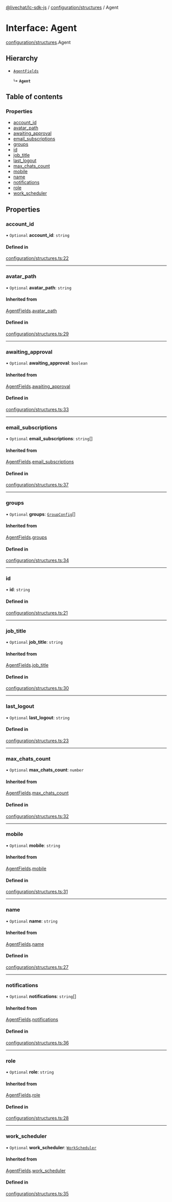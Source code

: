 [@livechat/lc-sdk-js](../README.md) / [configuration/structures](../modules/configuration_structures.md) / Agent

# Interface: Agent

[configuration/structures](../modules/configuration_structures.md).Agent

## Hierarchy

- [`AgentFields`](configuration_structures.AgentFields.md)

  ↳ **`Agent`**

## Table of contents

### Properties

- [account\_id](configuration_structures.Agent.md#account_id)
- [avatar\_path](configuration_structures.Agent.md#avatar_path)
- [awaiting\_approval](configuration_structures.Agent.md#awaiting_approval)
- [email\_subscriptions](configuration_structures.Agent.md#email_subscriptions)
- [groups](configuration_structures.Agent.md#groups)
- [id](configuration_structures.Agent.md#id)
- [job\_title](configuration_structures.Agent.md#job_title)
- [last\_logout](configuration_structures.Agent.md#last_logout)
- [max\_chats\_count](configuration_structures.Agent.md#max_chats_count)
- [mobile](configuration_structures.Agent.md#mobile)
- [name](configuration_structures.Agent.md#name)
- [notifications](configuration_structures.Agent.md#notifications)
- [role](configuration_structures.Agent.md#role)
- [work\_scheduler](configuration_structures.Agent.md#work_scheduler)

## Properties

### account\_id

• `Optional` **account\_id**: `string`

#### Defined in

[configuration/structures.ts:22](https://github.com/livechat/lc-sdk-js/blob/a3fdde0/src/configuration/structures.ts#L22)

___

### avatar\_path

• `Optional` **avatar\_path**: `string`

#### Inherited from

[AgentFields](configuration_structures.AgentFields.md).[avatar_path](configuration_structures.AgentFields.md#avatar_path)

#### Defined in

[configuration/structures.ts:29](https://github.com/livechat/lc-sdk-js/blob/a3fdde0/src/configuration/structures.ts#L29)

___

### awaiting\_approval

• `Optional` **awaiting\_approval**: `boolean`

#### Inherited from

[AgentFields](configuration_structures.AgentFields.md).[awaiting_approval](configuration_structures.AgentFields.md#awaiting_approval)

#### Defined in

[configuration/structures.ts:33](https://github.com/livechat/lc-sdk-js/blob/a3fdde0/src/configuration/structures.ts#L33)

___

### email\_subscriptions

• `Optional` **email\_subscriptions**: `string`[]

#### Inherited from

[AgentFields](configuration_structures.AgentFields.md).[email_subscriptions](configuration_structures.AgentFields.md#email_subscriptions)

#### Defined in

[configuration/structures.ts:37](https://github.com/livechat/lc-sdk-js/blob/a3fdde0/src/configuration/structures.ts#L37)

___

### groups

• `Optional` **groups**: [`GroupConfig`](configuration_structures.GroupConfig.md)[]

#### Inherited from

[AgentFields](configuration_structures.AgentFields.md).[groups](configuration_structures.AgentFields.md#groups)

#### Defined in

[configuration/structures.ts:34](https://github.com/livechat/lc-sdk-js/blob/a3fdde0/src/configuration/structures.ts#L34)

___

### id

• **id**: `string`

#### Defined in

[configuration/structures.ts:21](https://github.com/livechat/lc-sdk-js/blob/a3fdde0/src/configuration/structures.ts#L21)

___

### job\_title

• `Optional` **job\_title**: `string`

#### Inherited from

[AgentFields](configuration_structures.AgentFields.md).[job_title](configuration_structures.AgentFields.md#job_title)

#### Defined in

[configuration/structures.ts:30](https://github.com/livechat/lc-sdk-js/blob/a3fdde0/src/configuration/structures.ts#L30)

___

### last\_logout

• `Optional` **last\_logout**: `string`

#### Defined in

[configuration/structures.ts:23](https://github.com/livechat/lc-sdk-js/blob/a3fdde0/src/configuration/structures.ts#L23)

___

### max\_chats\_count

• `Optional` **max\_chats\_count**: `number`

#### Inherited from

[AgentFields](configuration_structures.AgentFields.md).[max_chats_count](configuration_structures.AgentFields.md#max_chats_count)

#### Defined in

[configuration/structures.ts:32](https://github.com/livechat/lc-sdk-js/blob/a3fdde0/src/configuration/structures.ts#L32)

___

### mobile

• `Optional` **mobile**: `string`

#### Inherited from

[AgentFields](configuration_structures.AgentFields.md).[mobile](configuration_structures.AgentFields.md#mobile)

#### Defined in

[configuration/structures.ts:31](https://github.com/livechat/lc-sdk-js/blob/a3fdde0/src/configuration/structures.ts#L31)

___

### name

• `Optional` **name**: `string`

#### Inherited from

[AgentFields](configuration_structures.AgentFields.md).[name](configuration_structures.AgentFields.md#name)

#### Defined in

[configuration/structures.ts:27](https://github.com/livechat/lc-sdk-js/blob/a3fdde0/src/configuration/structures.ts#L27)

___

### notifications

• `Optional` **notifications**: `string`[]

#### Inherited from

[AgentFields](configuration_structures.AgentFields.md).[notifications](configuration_structures.AgentFields.md#notifications)

#### Defined in

[configuration/structures.ts:36](https://github.com/livechat/lc-sdk-js/blob/a3fdde0/src/configuration/structures.ts#L36)

___

### role

• `Optional` **role**: `string`

#### Inherited from

[AgentFields](configuration_structures.AgentFields.md).[role](configuration_structures.AgentFields.md#role)

#### Defined in

[configuration/structures.ts:28](https://github.com/livechat/lc-sdk-js/blob/a3fdde0/src/configuration/structures.ts#L28)

___

### work\_scheduler

• `Optional` **work\_scheduler**: [`WorkScheduler`](configuration_structures.WorkScheduler.md)

#### Inherited from

[AgentFields](configuration_structures.AgentFields.md).[work_scheduler](configuration_structures.AgentFields.md#work_scheduler)

#### Defined in

[configuration/structures.ts:35](https://github.com/livechat/lc-sdk-js/blob/a3fdde0/src/configuration/structures.ts#L35)
